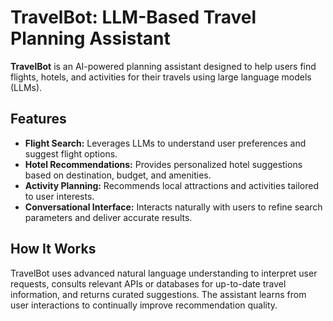 # TravelBot: LLM-Based Travel Planning Assistant

**TravelBot** is an AI-powered planning assistant designed to help users find flights, hotels, and activities for their travels using large language models (LLMs). 

## Features
- **Flight Search:** Leverages LLMs to understand user preferences and suggest flight options.
- **Hotel Recommendations:** Provides personalized hotel suggestions based on destination, budget, and amenities.
- **Activity Planning:** Recommends local attractions and activities tailored to user interests.
- **Conversational Interface:** Interacts naturally with users to refine search parameters and deliver accurate results.

## How It Works
TravelBot uses advanced natural language understanding to interpret user requests, consults relevant APIs or databases for up-to-date travel information, and returns curated suggestions. The assistant learns from user interactions to continually improve recommendation quality.